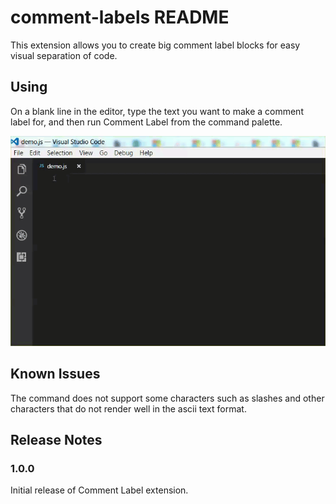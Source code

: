 # comment-labels README

This extension allows you to create big comment label blocks for easy visual separation of code.

## Using

On a blank line in the editor, type the text you want to make a comment label for, and then run Comment Label from the command palette.

![Usage](demo.gif)

## Known Issues

The command does not support some characters such as slashes and other characters that do not render well in the ascii text format.

## Release Notes

### 1.0.0

Initial release of Comment Label extension.